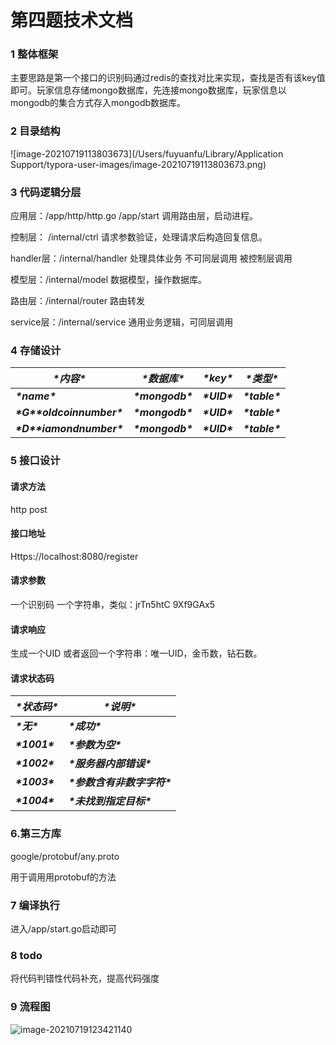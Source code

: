 # 第四题技术文档

### 1 整体框架

主要思路是第一个接口的识别码通过redis的查找对比来实现，查找是否有该key值即可。玩家信息存储mongo数据库，先连接mongo数据库，玩家信息以mongodb的集合方式存入mongodb数据库。

### 2 目录结构

![image-20210719113803673](/Users/fuyuanfu/Library/Application Support/typora-user-images/image-20210719113803673.png)

### 3 代码逻辑分层

应用层：/app/http/http.go   /app/start       调用路由层，启动进程。

控制层： /internal/ctrl        请求参数验证，处理请求后构造回复信息。

handler层：/internal/handler   处理具体业务 不可同层调用 被控制层调用

模型层：/internal/model  数据模型，操作数据库。

路由层：/internal/router 路由转发 

service层：/internal/service 通用业务逻辑，可同层调用

### 4 存储设计

| ***\*内容\****                     | ***\*数据库\****  | ***\*key\**** | ***\*类型\****  |
| ---------------------------------- | ----------------- | ------------- | --------------- |
| ***\*name\****                     | ***\*mongodb\**** | ***\*UID\**** | ***\*table\**** |
| ***\*G\*******\*oldcoinnumber\**** | ***\*mongodb\**** | ***\*UID\**** | ***\*table\**** |
| ***\*D\*******\*iamondnumber\****  | ***\*mongodb\**** | ***\*UID\**** | ***\*table\**** |

### 5 接口设计

#### 请求方法

http post

#### 接口地址

Https://localhost:8080/register

#### 请求参数

一个识别码 一个字符串，类似：jrTn5htC 9Xf9GAx5 

#### 请求响应

生成一个UID 或者返回一个字符串：唯一UID，金币数，钻石数。

#### 请求状态码

| ***\*状态码\**** | ***\*说明\****               |
| ---------------- | ---------------------------- |
| ***\*无\****     | ***\*成功\****               |
| ***\*1001\****   | ***\*参数为空\****           |
| ***\*1002\****   | ***\*服务器内部错误\****     |
| ***\*1003\****   | ***\*参数含有非数字字符\**** |
| ***\*1004\****   | ***\*未找到指定目标\****     |

### 6.第三方库

google/protobuf/any.proto  

用于调用用protobuf的方法

### 7 编译执行

进入/app/start.go启动即可

### 8 todo

将代码判错性代码补充，提高代码强度

### 9 流程图

![image-20210719123421140](/Users/fuyuanfu/Downloads/六道题/image-20210719123421140.png)

